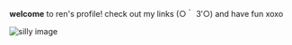  **welcome** to ren's profile!
check out my links (○｀ 3′○) and have fun xoxo


![silly image](https://i.pinimg.com/originals/7a/90/e4/7a90e4b64d18cdf3547408f7078366d6.gif)
